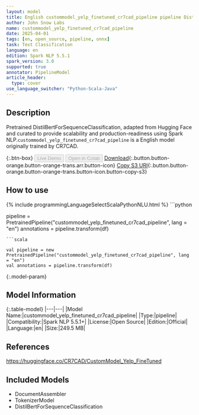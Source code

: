 ```yaml
---
layout: model
title: English custommodel_yelp_finetuned_cr7cad_pipeline pipeline DistilBertForSequenceClassification from CR7CAD
author: John Snow Labs
name: custommodel_yelp_finetuned_cr7cad_pipeline
date: 2025-04-01
tags: [en, open_source, pipeline, onnx]
task: Text Classification
language: en
edition: Spark NLP 5.5.1
spark_version: 3.0
supported: true
annotator: PipelineModel
article_header:
  type: cover
use_language_switcher: "Python-Scala-Java"
---
```


## Description

Pretrained DistilBertForSequenceClassification, adapted from Hugging Face and curated to provide scalability and production-readiness using Spark NLP.`custommodel_yelp_finetuned_cr7cad_pipeline` is a English model originally trained by CR7CAD.

{:.btn-box}
<button class="button button-orange" disabled>Live Demo</button>
<button class="button button-orange" disabled>Open in Colab</button>
[Download](https://s3.amazonaws.com/auxdata.johnsnowlabs.com/public/models/custommodel_yelp_finetuned_cr7cad_pipeline_en_5.5.1_3.0_1743471046964.zip){:.button.button-orange.button-orange-trans.arr.button-icon}
[Copy S3 URI](s3://auxdata.johnsnowlabs.com/public/models/custommodel_yelp_finetuned_cr7cad_pipeline_en_5.5.1_3.0_1743471046964.zip){:.button.button-orange.button-orange-trans.button-icon.button-copy-s3}

## How to use



<div class="tabs-box" markdown="1">
{% include programmingLanguageSelectScalaPythonNLU.html %}
```python

pipeline = PretrainedPipeline("custommodel_yelp_finetuned_cr7cad_pipeline", lang = "en")
annotations =  pipeline.transform(df)   

```
```scala

val pipeline = new PretrainedPipeline("custommodel_yelp_finetuned_cr7cad_pipeline", lang = "en")
val annotations = pipeline.transform(df)

```
</div>

{:.model-param}
## Model Information

{:.table-model}
|---|---|
|Model Name:|custommodel_yelp_finetuned_cr7cad_pipeline|
|Type:|pipeline|
|Compatibility:|Spark NLP 5.5.1+|
|License:|Open Source|
|Edition:|Official|
|Language:|en|
|Size:|249.5 MB|

## References

https://huggingface.co/CR7CAD/CustomModel_Yelp_FineTuned

## Included Models

- DocumentAssembler
- TokenizerModel
- DistilBertForSequenceClassification